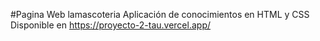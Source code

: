 #Pagina Web lamascoteria
Aplicación de conocimientos en HTML y CSS
Disponible en https://proyecto-2-tau.vercel.app/


